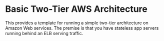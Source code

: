 # Basic Two-Tier AWS Architecture

This provides a template for running a simple two-tier architecture on Amazon
Web services. The premise is that you have stateless app servers running behind
an ELB serving traffic.
